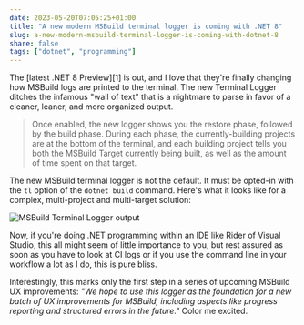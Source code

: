 ```yaml
---
date: 2023-05-20T07:05:25+01:00
title: "A new modern MSBuild terminal logger is coming with .NET 8"
slug: a-new-modern-msbuild-terminal-logger-is-coming-with-dotnet-8
share: false
tags: ["dotnet", "programming"]
---
```

The [latest .NET 8 Preview][1] is out, and I love that they're finally changing how MSBuild logs are printed to the terminal.
The new Terminal Logger ditches the infamous "wall of text" that is a nightmare to parse in favor of a cleaner, leaner,
and more organized output.

> Once enabled, the new logger shows you the restore phase, followed by the build phase. During each phase, the
> currently-building projects are at the bottom of the terminal, and each building project tells you both the MSBuild
> Target currently being built, as well as the amount of time spent on that target.

The new MSBuild terminal logger is not the default. It must be opted-in with the `tl` option of the `dotnet build`
command. Here's what it looks like for a complex, multi-project and multi-target solution:

![MSBuild Terminal Logger output](/images/modernbuildoutput.gif)

Now, if you're doing .NET programming within an IDE like Rider of Visual Studio, this all might seem of little
importance to you, but rest assured as soon as you have to look at CI logs or if you use the command line in your
workflow a lot as I do, this is pure bliss. 

Interestingly, this marks only the first step in a series of upcoming MSBuild UX improvements: *"We hope to use this
logger as the foundation for a new batch of UX improvements for MSBuild, including aspects like progress reporting and
structured errors in the future."* Color me excited.

